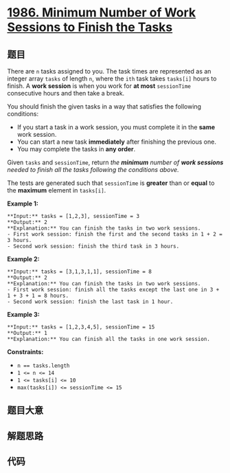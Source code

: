 # [1986. Minimum Number of Work Sessions to Finish the Tasks](https://leetcode.com/problems/minimum-number-of-work-sessions-to-finish-the-tasks)

## 题目

There are `n` tasks assigned to you. The task times are represented as an
integer array `tasks` of length `n`, where the `ith` task takes `tasks[i]`
hours to finish. A **work session** is when you work for **at most**
`sessionTime` consecutive hours and then take a break.

You should finish the given tasks in a way that satisfies the following
conditions:

  * If you start a task in a work session, you must complete it in the **same** work session.
  * You can start a new task **immediately** after finishing the previous one.
  * You may complete the tasks in **any order**.

Given `tasks` and `sessionTime`, return _the **minimum** number of **work
sessions** needed to finish all the tasks following the conditions above._

The tests are generated such that `sessionTime` is **greater** than or
**equal** to the **maximum** element in `tasks[i]`.



**Example 1:**

    
    
    **Input:** tasks = [1,2,3], sessionTime = 3
    **Output:** 2
    **Explanation:** You can finish the tasks in two work sessions.
    - First work session: finish the first and the second tasks in 1 + 2 = 3 hours.
    - Second work session: finish the third task in 3 hours.
    

**Example 2:**

    
    
    **Input:** tasks = [3,1,3,1,1], sessionTime = 8
    **Output:** 2
    **Explanation:** You can finish the tasks in two work sessions.
    - First work session: finish all the tasks except the last one in 3 + 1 + 3 + 1 = 8 hours.
    - Second work session: finish the last task in 1 hour.
    

**Example 3:**

    
    
    **Input:** tasks = [1,2,3,4,5], sessionTime = 15
    **Output:** 1
    **Explanation:** You can finish all the tasks in one work session.
    



**Constraints:**

  * `n == tasks.length`
  * `1 <= n <= 14`
  * `1 <= tasks[i] <= 10`
  * `max(tasks[i]) <= sessionTime <= 15`


## 题目大意

## 解题思路

## 代码

```javascript

```
